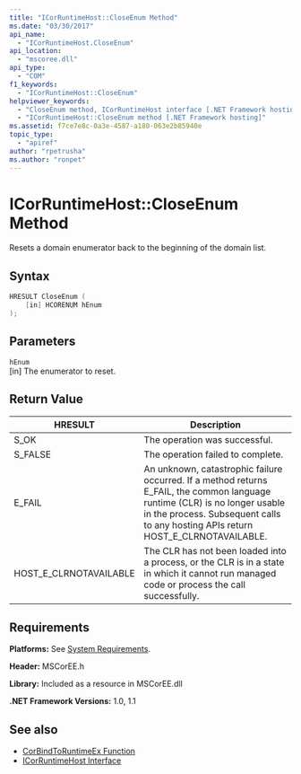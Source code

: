 ```yaml
---
title: "ICorRuntimeHost::CloseEnum Method"
ms.date: "03/30/2017"
api_name: 
  - "ICorRuntimeHost.CloseEnum"
api_location: 
  - "mscoree.dll"
api_type: 
  - "COM"
f1_keywords: 
  - "ICorRuntimeHost::CloseEnum"
helpviewer_keywords: 
  - "CloseEnum method, ICorRuntimeHost interface [.NET Framework hosting]"
  - "ICorRuntimeHost::CloseEnum method [.NET Framework hosting]"
ms.assetid: f7ce7e8c-0a3e-4587-a180-063e2b85940e
topic_type: 
  - "apiref"
author: "rpetrusha"
ms.author: "ronpet"
---
```

# ICorRuntimeHost::CloseEnum Method
Resets a domain enumerator back to the beginning of the domain list.  
  
## Syntax  
  
```cpp  
HRESULT CloseEnum (  
    [in] HCORENUM hEnum  
);  
```  
  
## Parameters  
 `hEnum`  
 [in] The enumerator to reset.  
  
## Return Value  
  
|HRESULT|Description|  
|-------------|-----------------|  
|S_OK|The operation was successful.|  
|S_FALSE|The operation failed to complete.|  
|E_FAIL|An unknown, catastrophic failure occurred. If a method returns E_FAIL, the common language runtime (CLR) is no longer usable in the process. Subsequent calls to any hosting APIs return HOST_E_CLRNOTAVAILABLE.|  
|HOST_E_CLRNOTAVAILABLE|The CLR has not been loaded into a process, or the CLR is in a state in which it cannot run managed code or process the call successfully.|  
  
## Requirements  
 **Platforms:** See [System Requirements](../../../../docs/framework/get-started/system-requirements.md).  
  
 **Header:** MSCorEE.h  
  
 **Library:** Included as a resource in MSCorEE.dll  
  
 **.NET Framework Versions:** 1.0, 1.1  
  
## See also

- [CorBindToRuntimeEx Function](../../../../docs/framework/unmanaged-api/hosting/corbindtoruntimeex-function.md)
- [ICorRuntimeHost Interface](../../../../docs/framework/unmanaged-api/hosting/icorruntimehost-interface.md)
